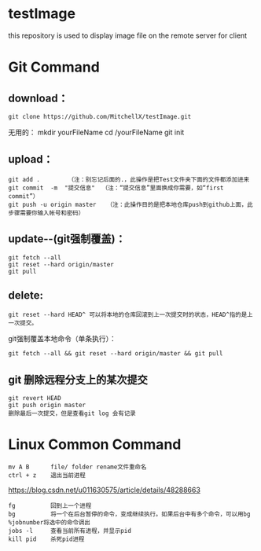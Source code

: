 # testImage
this repository is used to display image file on the remote server for client

# Git Command

## download：
    git clone https://github.com/MitchellX/testImage.git
    
无用的：
    mkdir yourFileName
    cd /yourFileName
    git init

## upload：
    git add .        （注：别忘记后面的.，此操作是把Test文件夹下面的文件都添加进来
    git commit  -m  "提交信息"  （注：“提交信息”里面换成你需要，如“first commit”）
    git push -u origin master   （注：此操作目的是把本地仓库push到github上面，此步骤需要你输入帐号和密码）

## update--(git强制覆盖)：
    git fetch --all
    git reset --hard origin/master
    git pull

## delete:
    git reset --hard HEAD^ 可以将本地的仓库回滚到上一次提交时的状态，HEAD^指的是上一次提交。

git强制覆盖本地命令（单条执行）：

    git fetch --all && git reset --hard origin/master && git pull


## git 删除远程分支上的某次提交
    git revert HEAD
    git push origin master
    删除最后一次提交，但是查看git log 会有记录
    
# Linux Common Command
    mv A B      file/ folder rename文件重命名
    ctrl + z    退出当前进程
https://blog.csdn.net/u011630575/article/details/48288663

    fg          回到上一个进程
    bg          将一个在后台暂停的命令，变成继续执行。如果后台中有多个命令，可以用bg %jobnumber将选中的命令调出
    jobs -l     查看当前所有进程，并显示pid
    kill pid    杀死pid进程
